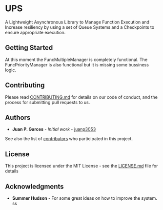 # UPS
A Lightweight Asynchronous Library to Manage Function Execution and Increase resiliency by using a set of Queue Systems and a Checkpoints to ensure appropriate execution.

## Getting Started
At this moment the FuncMultipleManager is completely functional.
The FuncPriorityManager is also functional but it is missing some bussiness logic.

## Contributing

Please read [CONTRIBUTING.md]() for details on our code of conduct, and the process for submitting pull requests to us.

## Authors

* **Juan P. Garces** - *Initial work* - [juanp3053](https://github.com/juanp3053)

See also the list of [contributors](https://github.com/juanp3053/UPS/contributors) who participated in this project.

## License

This project is licensed under the MIT License - see the [LICENSE.md](LICENSE.md) file for details

## Acknowledgments

* **Summer Hudson** - For some great ideas on how to improve the system.
ss
